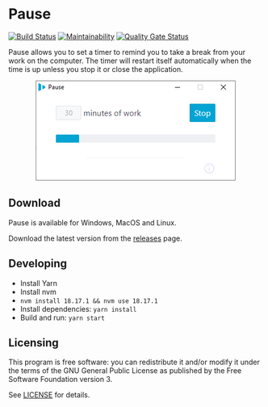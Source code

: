 # Pause
[![Build Status](https://github.com/thomsch/pause/workflows/build/badge.svg)](https://github.com/thomsch/pause/actions)
[![Maintainability](https://api.codeclimate.com/v1/badges/d08245ed4044c3580c97/maintainability)](https://codeclimate.com/github/Thomsch/pause/maintainability)
[![Quality Gate Status](https://sonarcloud.io/api/project_badges/measure?project=Thomsch_pause&metric=alert_status)](https://sonarcloud.io/dashboard?id=Thomsch_pause)

Pause allows you to set a timer to remind you to take a break from your work on the computer. The timer will restart itself automatically when the time is up unless you stop it or close the application.

<p align="center">
  <img src="https://raw.githubusercontent.com/Thomsch/pause/develop/misc/app.png" alt="Screenshot of the application"/>
</p>

## Download

Pause is available for Windows, MacOS and Linux.

Download the latest version from the [releases](https://github.com/Thomsch/pause/releases) page.

## Developing
- Install Yarn
- Install nvm 
- `nvm install 18.17.1 && nvm use 18.17.1`
- Install dependencies: `yarn install`
- Build and run: `yarn start`

## Licensing

This program is free software: you can redistribute it and/or modify it under the terms of the GNU General Public License as published by the Free Software Foundation version 3.

See [LICENSE](LICENSE) for details.

